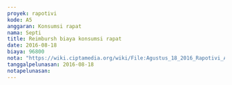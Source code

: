 ```yaml
---
proyek: rapotivi
kode: A5
anggaran: Konsumsi rapat
nama: Septi
title: Reimbursh biaya konsumsi rapat
date: 2016-08-18
biaya: 96800
nota: "https://wiki.ciptamedia.org/wiki/File:Agustus_18_2016_Rapotivi_A5_Biaya_konsumsi_rapat2.jpg"
tanggalpelunasan: 2016-08-18
notapelunasan:
---
```

